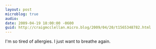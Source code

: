 ```yaml
---
layout: post
microblog: true
audio: 
date: 2009-04-19 18:00:00 -0600
guid: http://craigmcclellan.micro.blog/2009/04/20/t1565348782.html
---
```

I'm so tired of allergies. I just want to breathe again.
